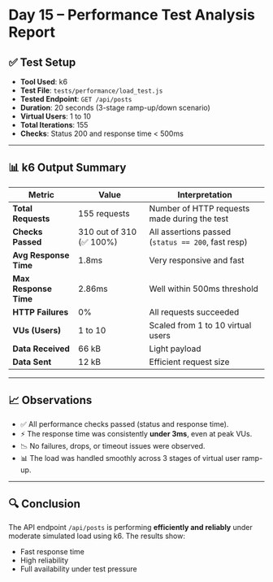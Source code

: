 # Day 15 – Performance Test Analysis Report

## ✅ Test Setup

- **Tool Used**: k6
- **Test File**: `tests/performance/load_test.js`
- **Tested Endpoint**: `GET /api/posts`
- **Duration**: 20 seconds (3-stage ramp-up/down scenario)
- **Virtual Users**: 1 to 10
- **Total Iterations**: 155
- **Checks**: Status 200 and response time < 500ms

---

## 📊 k6 Output Summary

| **Metric**               | **Value**                 | **Interpretation**                                 |
|--------------------------|---------------------------|-----------------------------------------------------|
| **Total Requests**       | 155 requests              | Number of HTTP requests made during the test       |
| **Checks Passed**        | 310 out of 310 (✅ 100%)   | All assertions passed (`status == 200`, fast resp) |
| **Avg Response Time**    | 1.8ms                     | Very responsive and fast                           |
| **Max Response Time**    | 2.86ms                    | Well within 500ms threshold                        |
| **HTTP Failures**        | 0%                        | All requests succeeded                             |
| **VUs (Users)**          | 1 to 10                   | Scaled from 1 to 10 virtual users                  |
| **Data Received**        | 66 kB                     | Light payload                                      |
| **Data Sent**            | 12 kB                     | Efficient request size                             |

---

## 📈 Observations

- ✅ All performance checks passed (status and response time).
- ⚡ The response time was consistently **under 3ms**, even at peak VUs.
- 📉 No failures, drops, or timeout issues were observed.
- 📊 The load was handled smoothly across 3 stages of virtual user ramp-up.

---

## 🔍 Conclusion

The API endpoint `/api/posts` is performing **efficiently and reliably** under moderate simulated load using k6. The results show:
- Fast response time
- High reliability
- Full availability under test pressure

